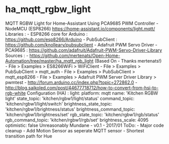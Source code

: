 # ha_mqtt_rgbw_light
   MQTT RGBW Light for Home-Assistant Using PCA9685 PWM Controller - NodeMCU (ESP8266)
   https://home-assistant.io/components/light.mqtt/
   Libraries :
    - ESP8266 core for Arduino : https://github.com/esp8266/Arduino
    - PubSubClient : https://github.com/knolleary/pubsubclient
    - Adafruit PWM Servo Driver - PCA9685 : https://github.com/adafruit/Adafruit-PWM-Servo-Driver-Library
   Sources :
    - https://github.com/mertenats/Open-Home-Automation/tree/master/ha_mqtt_rgb_light (Based On - Thanks mertenats!)
    - File > Examples > ES8266WiFi > WiFiClient
    - File > Examples > PubSubClient > mqtt_auth
    - File > Examples > PubSubClient > mqtt_esp8266
    - File > Examples > Adafruit PWM Server Driver Library > pwmtest
    - http://forum.arduino.cc/index.php?topic=272862.0
    - http://blog.saikoled.com/post/44677718712/how-to-convert-from-hsi-to-rgb-white
   Configuration (HA) : 
    light:
      platform: mqtt
      name: 'Kitchen RGBW light'
      state_topic: 'kitchen/rgbw1/light/status'
      command_topic: 'kitchen/rgbw1/light/switch'
      brightness_state_topic: 'kitchen/rgbw1/brightness/status'
      brightness_command_topic: 'kitchen/rgbw1/brightness/set'
      rgb_state_topic: 'kitchen/rgbw1/rgb/status'
      rgb_command_topic: 'kitchen/rgbw1/rgb/set'
      brightness_scale: 4095
      optimistic: false
   Unreasonably Mundane - v0.1 - 2017/01
   ToDo:
      - Major code cleanup
      - Add Motion Sensor as seperate MQTT sensor
      - Shortest transition path for Hue
